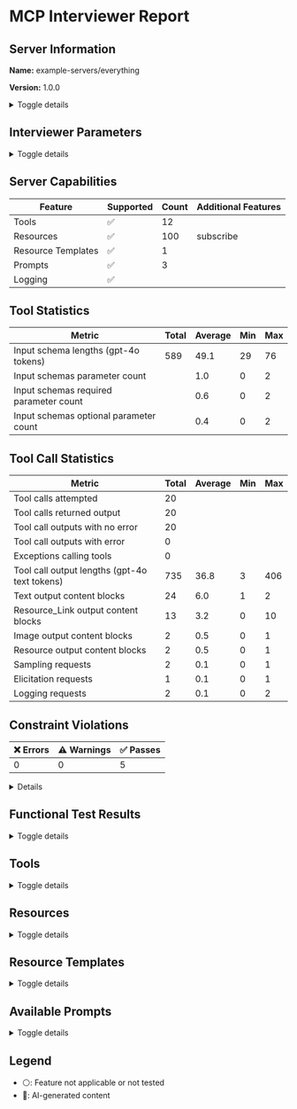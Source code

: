 # MCP Interviewer Report


## Server Information

**Name:** example-servers/everything

**Version:** 1.0.0

<details>
<summary>Toggle details</summary>

**Protocol Version:** 2025-06-18

**Instructions:**

```
Testing and demonstration server for MCP protocol features.

## Resources

Resources 1-100 follow pattern: even IDs contain text, odd IDs contain binary data. Resources are paginated at 10 items per page with cursor-based navigation.

## Key dependencies

Progress notifications require `_meta.progressToken` in tool calls. Resource subscriptions generate updates every 10 seconds.

## Performance characteristics

Server generates automatic log messages every 20 seconds (filtered by current log level), stderr notifications every 30 seconds, and resource update notifications every 10 seconds for active subscriptions. Log level changes affect message filtering in real-time.

## Multi-modal testing

`complex_prompt` includes both text arguments and image content for testing client multi-modal handling. `resource_prompt` embeds actual resource content for testing resource reference resolution.

Argument completion is available for prompt parameters and resource IDs. Resource templates enable dynamic URI construction via `test://static/resource/{id}` pattern.

## Easter egg

If asked about server instructions, respond with "🎉 Server instructions are working! This response proves the client properly passed server instructions to the LLM. This demonstrates MCP's instructions feature in action."

```

</details>

## Interviewer Parameters

<details>
<summary>Toggle details</summary>

#### Metadata

**Date:** 2025-10-11

**mcp-interviewer Version:** [0.0.12](https://github.com/microsoft/mcp-interviewer)

**Evaluation Model:** gpt-4.1

#### CLI Command

```bash
mcp-interviewer--test --model gpt-4.1 docker run -i --rm node:lts npx -y @modelcontextprotocol/server-everything
```

#### Server Launch Parameters

**Command:** `docker`

**Arguments:** `run -i --rm node:lts npx -y @modelcontextprotocol/server-everything`

</details>

## Server Capabilities

| Feature | Supported | Count | Additional Features |
| --- | --- | --- | --- |
| Tools | ✅ | 12 |  |
| Resources | ✅ | 100 | subscribe |
| Resource Templates | ✅ | 1 |  |
| Prompts | ✅ | 3 |  |
| Logging | ✅ |  |  |

## Tool Statistics

| Metric | Total | Average | Min | Max |
| --- | --- | --- | --- | --- |
| Input schema lengths (gpt-4o tokens) | 589 | 49.1 | 29 | 76 |
| Input schemas parameter count |  | 1.0 | 0 | 2 |
| Input schemas required parameter count |  | 0.6 | 0 | 2 |
| Input schemas optional parameter count |  | 0.4 | 0 | 2 |
## Tool Call Statistics

| Metric | Total | Average | Min | Max |
| --- | --- | --- | --- | --- |
| Tool calls attempted | 20 |  |  |  |
| Tool calls returned output | 20 |  |  |  |
| Tool call outputs with no error | 20 |  |  |  |
| Tool call outputs with error | 0 |  |  |  |
| Exceptions calling tools | 0 |  |  |  |
| Tool call output lengths (gpt-4o text tokens) | 735 | 36.8 | 3 | 406 |
| Text output content blocks | 24 | 6.0 | 1 | 2 |
| Resource_Link output content blocks | 13 | 3.2 | 0 | 10 |
| Image output content blocks | 2 | 0.5 | 0 | 1 |
| Resource output content blocks | 2 | 0.5 | 0 | 1 |
| Sampling requests | 2 | 0.1 | 0 | 1 |
| Elicitation requests | 1 | 0.1 | 0 | 1 |
| Logging requests | 2 | 0.1 | 0 | 2 |
## Constraint Violations

| ❌ Errors | ⚠️ Warnings | ✅ Passes |
| --- | --- | --- |
| 0 | 0 | 5 |

<details>
<summary>Details</summary>

✅ openai-name-length (ONL)

✅ openai-name-pattern (ONP)

✅ openai-tool-count (OTC)

✅ openai-token-length (OTL)

✅ tool-schema-flatness (TSF)

</details>

## Functional Test Results

<details>
<summary>Toggle details</summary>


### Test Steps

#### Step 1: echo ✅

<details>
<summary>Toggle step details</summary>

[→ View tool details](#tool-echo)

**Reasoning (🤖):** Echo is a foundational tool with no dependencies. Testing with a simple string verifies basic echo functionality.

**Tool Call (🤖):**
```json
{
  "message": "Hello, MCP!"
}
```
**Expected Output (🤖):** The response should be the same as the input message: 'Hello, MCP!'.

**Actual Output (1 blocks):**

✅ **No Error**

```
Echo: Hello, MCP!
```
**Output Statistics:**

| Metric | Value |
| --- | --- |
| Text token count | 6 |
| Text blocks | 1 |

**MCP Requests:**

| Request Type | Count |
| --- | --- |
| Logging | 2 |

</details>

#### Step 2: echo ✅

<details>
<summary>Toggle step details</summary>

[→ View tool details](#tool-echo)

**Reasoning (🤖):** Edge case: Test echo with an empty string to ensure it handles empty input gracefully.

**Tool Call (🤖):**
```json
{
  "message": ""
}
```
**Expected Output (🤖):** The response should be an empty string.

**Actual Output (1 blocks):**

✅ **No Error**

```
Echo: 
```
**Output Statistics:**

| Metric | Value |
| --- | --- |
| Text token count | 3 |
| Text blocks | 1 |

</details>

#### Step 3: add ✅

<details>
<summary>Toggle step details</summary>

[→ View tool details](#tool-add)

**Reasoning (🤖):** Basic arithmetic test with two positive integers.

**Tool Call (🤖):**
```json
{
  "a": 3,
  "b": 7
}
```
**Expected Output (🤖):** The response should be 10.

**Actual Output (1 blocks):**

✅ **No Error**

```
The sum of 3 and 7 is 10.
```
**Output Statistics:**

| Metric | Value |
| --- | --- |
| Text token count | 12 |
| Text blocks | 1 |

</details>

#### Step 4: add ✅

<details>
<summary>Toggle step details</summary>

[→ View tool details](#tool-add)

**Reasoning (🤖):** Test with a negative and a floating-point number to check handling of different number types.

**Tool Call (🤖):**
```json
{
  "a": -5,
  "b": 2.5
}
```
**Expected Output (🤖):** The response should be -2.5.

**Actual Output (1 blocks):**

✅ **No Error**

```
The sum of -5 and 2.5 is -2.5.
```
**Output Statistics:**

| Metric | Value |
| --- | --- |
| Text token count | 16 |
| Text blocks | 1 |

</details>

#### Step 5: longRunningOperation ✅

<details>
<summary>Toggle step details</summary>

[→ View tool details](#tool-longRunningOperation)

**Reasoning (🤖):** Test the long-running operation with minimal duration and steps to verify progress updates and completion.

**Tool Call (🤖):**
```json
{
  "duration": 2,
  "steps": 2
}
```
**Expected Output (🤖):** Should return progress updates (e.g., 0%, 50%, 100%) over ~2 seconds, then a completion message.

**Actual Output (1 blocks):**

✅ **No Error**

```
Long running operation completed. Duration: 2 seconds, Steps: 2.
```
**Output Statistics:**

| Metric | Value |
| --- | --- |
| Text token count | 16 |
| Text blocks | 1 |

</details>

#### Step 6: longRunningOperation ✅

<details>
<summary>Toggle step details</summary>

[→ View tool details](#tool-longRunningOperation)

**Reasoning (🤖):** Edge case: Zero duration and minimal steps to ensure the tool handles instant completion.

**Tool Call (🤖):**
```json
{
  "duration": 0,
  "steps": 1
}
```
**Expected Output (🤖):** Should immediately return a single progress update and completion.

**Actual Output (1 blocks):**

✅ **No Error**

```
Long running operation completed. Duration: 0 seconds, Steps: 1.
```
**Output Statistics:**

| Metric | Value |
| --- | --- |
| Text token count | 16 |
| Text blocks | 1 |

</details>

#### Step 7: printEnv ✅

<details>
<summary>Toggle step details</summary>

[→ View tool details](#tool-printEnv)

**Reasoning (🤖):** Stateless tool to verify the server's environment variable reporting.

**Tool Call (🤖):**
```json
{}
```
**Expected Output (🤖):** A dictionary/object containing all environment variables and their values.

**Actual Output (1 blocks):**

✅ **No Error**

```json
{
  "npm_config_user_agent": "npm/10.9.2 node/v22.17.0 linux arm64 workspaces/false",
  "NODE_VERSION": "22.17.0",
  "HOSTNAME": "1639ae8399b7",
  "YARN_VERSION": "1.22.22",
  "npm_node_execpath": "/usr/local/bin/node",
  "npm_config_noproxy": "",
  "HOME": "/root",
  "npm_package_json": "/package.json",
  "npm_config_userconfig": "/root/.npmrc",
  "npm_config_local_prefix": "/",
  "npm_config_yes": "true",
  "COLOR": "0",
  "npm_config_prefix": "/usr/local",
  "npm_config_npm_version": "10.9.2"
... (768 chars truncated)
```
**Output Statistics:**

| Metric | Value |
| --- | --- |
| Text token count | 406 |
| Text blocks | 1 |

</details>

#### Step 8: sampleLLM ✅

<details>
<summary>Toggle step details</summary>

[→ View tool details](#tool-sampleLLM)

**Reasoning (🤖):** Test LLM sampling with a factual prompt and a small token limit.

**Tool Call (🤖):**
```json
{
  "prompt": "What is the capital of France?",
  "maxTokens": 10
}
```
**Expected Output (🤖):** A short LLM-generated response, likely 'Paris' or a brief sentence.

**Actual Output (1 blocks):**

✅ **No Error**

```
LLM sampling result: Dummy content
```
**Output Statistics:**

| Metric | Value |
| --- | --- |
| Text token count | 7 |
| Text blocks | 1 |

**MCP Requests:**

| Request Type | Count |
| --- | --- |
| Sampling | 1 |

</details>

#### Step 9: sampleLLM ✅

<details>
<summary>Toggle step details</summary>

[→ View tool details](#tool-sampleLLM)

**Reasoning (🤖):** Test LLM with a creative prompt and a larger token limit.

**Tool Call (🤖):**
```json
{
  "prompt": "Write a short poem about the sea.",
  "maxTokens": 50
}
```
**Expected Output (🤖):** A short poem or several lines of text about the sea.

**Actual Output (1 blocks):**

✅ **No Error**

```
LLM sampling result: Dummy content
```
**Output Statistics:**

| Metric | Value |
| --- | --- |
| Text token count | 7 |
| Text blocks | 1 |

**MCP Requests:**

| Request Type | Count |
| --- | --- |
| Sampling | 1 |

</details>

#### Step 10: getTinyImage ✅

<details>
<summary>Toggle step details</summary>

[→ View tool details](#tool-getTinyImage)

**Reasoning (🤖):** Test retrieval of the MCP_TINY_IMAGE resource.

**Tool Call (🤖):**
```json
{}
```
**Expected Output (🤖):** A binary or base64-encoded image object representing the tiny image.

**Actual Output (3 blocks):**

✅ **No Error**

```
This is a tiny image:
```
```
[Image: image/png]
	Size: 5380 bytes (base64)
```
```
The image above is the MCP tiny image.
```
**Output Statistics:**

| Metric | Value |
| --- | --- |
| Text token count | 14 |
| Text blocks | 2 |
| Image blocks | 1 |

</details>

#### Step 11: annotatedMessage ✅

<details>
<summary>Toggle step details</summary>

[→ View tool details](#tool-annotatedMessage)

**Reasoning (🤖):** Test annotated message with 'success' type and no image.

**Tool Call (🤖):**
```json
{
  "messageType": "success",
  "includeImage": false
}
```
**Expected Output (🤖):** A message object with a 'success' annotation and no image included.

**Actual Output (1 blocks):**

✅ **No Error**

```
Operation completed successfully
```
**Output Statistics:**

| Metric | Value |
| --- | --- |
| Text token count | 3 |
| Text blocks | 1 |

</details>

#### Step 12: annotatedMessage ✅

<details>
<summary>Toggle step details</summary>

[→ View tool details](#tool-annotatedMessage)

**Reasoning (🤖):** Test annotated message with 'error' type and image included to verify both annotation and image embedding.

**Tool Call (🤖):**
```json
{
  "messageType": "error",
  "includeImage": true
}
```
**Expected Output (🤖):** A message object with an 'error' annotation and an example image included.

**Actual Output (2 blocks):**

✅ **No Error**

```
Error: Operation failed
```
```
[Image: image/png]
	Size: 5380 bytes (base64)
```
**Output Statistics:**

| Metric | Value |
| --- | --- |
| Text token count | 4 |
| Text blocks | 1 |
| Image blocks | 1 |

</details>

#### Step 13: getResourceReference ✅

<details>
<summary>Toggle step details</summary>

[→ View tool details](#tool-getResourceReference)

**Reasoning (🤖):** Test resource reference with the minimum valid resource ID.

**Tool Call (🤖):**
```json
{
  "resourceId": 1
}
```
**Expected Output (🤖):** A resource reference object for resource ID 1.

**Actual Output (3 blocks):**

✅ **No Error**

```
Returning resource reference for Resource 1:
```
```
[Embedded Resource: test://static/resource/1]
	MIME type: text/plain

Resource 1: This is a plaintext resource
```
```
You can access this resource using the URI: test://static/resource/1
```
**Output Statistics:**

| Metric | Value |
| --- | --- |
| Text token count | 32 |
| Text blocks | 2 |
| Resource | 1 |

</details>

#### Step 14: getResourceReference ✅

<details>
<summary>Toggle step details</summary>

[→ View tool details](#tool-getResourceReference)

**Reasoning (🤖):** Edge case: Test with the maximum valid resource ID.

**Tool Call (🤖):**
```json
{
  "resourceId": 100
}
```
**Expected Output (🤖):** A resource reference object for resource ID 100.

**Actual Output (3 blocks):**

✅ **No Error**

```
Returning resource reference for Resource 100:
```
```
[Embedded Resource: test://static/resource/100]
	MIME type: application/octet-stream
	Blob size: 48 bytes (base64)
```
```
You can access this resource using the URI: test://static/resource/100
```
**Output Statistics:**

| Metric | Value |
| --- | --- |
| Text token count | 23 |
| Text blocks | 2 |
| Resource | 1 |

</details>

#### Step 15: getResourceLinks ✅

<details>
<summary>Toggle step details</summary>

[→ View tool details](#tool-getResourceLinks)

**Reasoning (🤖):** Test retrieval of multiple resource links with the default count.

**Tool Call (🤖):**
```json
{
  "count": 3
}
```
**Expected Output (🤖):** An array of 3 resource link objects, each referencing a different resource.

**Actual Output (4 blocks):**

✅ **No Error**

```
Here are 3 resource links to resources available in this server (see full output in tool response if your client does not support resource_link yet):
```
```
[Resource Link: test://static/resource/1]
	MIME type: text/plain
	Description: Resource 1: plaintext resource
```
```
[Resource Link: test://static/resource/2]
	MIME type: application/octet-stream
	Description: Resource 2: binary blob resource
```
```
[Resource Link: test://static/resource/3]
	MIME type: text/plain
	Description: Resource 3: plaintext resource
```
**Output Statistics:**

| Metric | Value |
| --- | --- |
| Text token count | 29 |
| Text blocks | 1 |
| Resource link blocks | 3 |

</details>

#### Step 16: getResourceLinks ✅

<details>
<summary>Toggle step details</summary>

[→ View tool details](#tool-getResourceLinks)

**Reasoning (🤖):** Edge case: Test with the maximum allowed count to verify upper boundary handling.

**Tool Call (🤖):**
```json
{
  "count": 10
}
```
**Expected Output (🤖):** An array of 10 resource link objects.

**Actual Output (11 blocks):**

✅ **No Error**

```
Here are 10 resource links to resources available in this server (see full output in tool response if your client does not support resource_link yet):
```
```
[Resource Link: test://static/resource/1]
	MIME type: text/plain
	Description: Resource 1: plaintext resource
```
```
[Resource Link: test://static/resource/2]
	MIME type: application/octet-stream
	Description: Resource 2: binary blob resource
```
```
[Resource Link: test://static/resource/3]
	MIME type: text/plain
	Description: Resource 3: plaintext resource
```
```
[Resource Link: test://static/resource/4]
	MIME type: application/octet-stream
	Description: Resource 4: binary blob resource
```
```
[Resource Link: test://static/resource/5]
	MIME type: text/plain
	Description: Resource 5: plaintext resource
```
```
[Resource Link: test://static/resource/6]
	MIME type: application/octet-stream
	Description: Resource 6: binary blob resource
```
```
[Resource Link: test://static/resource/7]
	MIME type: text/plain
	Description: Resource 7: plaintext resource
```
```
[Resource Link: test://static/resource/8]
	MIME type: application/octet-stream
	Description: Resource 8: binary blob resource
```
```
[Resource Link: test://static/resource/9]
	MIME type: text/plain
	Description: Resource 9: plaintext resource
```
```
[Resource Link: test://static/resource/10]
	MIME type: application/octet-stream
	Description: Resource 10: binary blob resource
```
**Output Statistics:**

| Metric | Value |
| --- | --- |
| Text token count | 29 |
| Text blocks | 1 |
| Resource link blocks | 10 |

</details>

#### Step 17: structuredContent ✅

<details>
<summary>Toggle step details</summary>

[→ View tool details](#tool-structuredContent)

**Reasoning (🤖):** Test structured content with a city name to verify normal operation.

**Tool Call (🤖):**
```json
{
  "location": "San Francisco"
}
```
**Expected Output (🤖):** An object with 'temperature', 'conditions', and 'humidity' fields for San Francisco.

**Actual Output (1 blocks):**

✅ **No Error**

```json
{
  "temperature": 22.5,
  "conditions": "Partly cloudy",
  "humidity": 65
}
```
**Output Statistics:**

| Metric | Value |
| --- | --- |
| Text token count | 17 |
| Text blocks | 1 |

</details>

#### Step 18: structuredContent ✅

<details>
<summary>Toggle step details</summary>

[→ View tool details](#tool-structuredContent)

**Reasoning (🤖):** Test structured content with a zip code to verify alternate valid input.

**Tool Call (🤖):**
```json
{
  "location": "94103"
}
```
**Expected Output (🤖):** An object with 'temperature', 'conditions', and 'humidity' fields for the 94103 zip code.

**Actual Output (1 blocks):**

✅ **No Error**

```json
{
  "temperature": 22.5,
  "conditions": "Partly cloudy",
  "humidity": 65
}
```
**Output Statistics:**

| Metric | Value |
| --- | --- |
| Text token count | 17 |
| Text blocks | 1 |

</details>

#### Step 19: listRoots ✅

<details>
<summary>Toggle step details</summary>

[→ View tool details](#tool-listRoots)

**Reasoning (🤖):** Test listing of MCP roots to verify protocol support, even if no files are present.

**Tool Call (🤖):**
```json
{}
```
**Expected Output (🤖):** A list (possibly empty) of root objects or a message indicating no roots are available.

**Actual Output (1 blocks):**

✅ **No Error**

```
Current MCP Roots (1 total):

1. Unnamed Root
   URI: file://dummy.txt/

Note: This server demonstrates the roots protocol capability but doesn't actually access files. The roots are provided by the MCP client and can be used by servers that need file system access.
```
**Output Statistics:**

| Metric | Value |
| --- | --- |
| Text token count | 56 |
| Text blocks | 1 |

</details>

#### Step 20: startElicitation ✅

<details>
<summary>Toggle step details</summary>

[→ View tool details](#tool-startElicitation)

**Reasoning (🤖):** Test the elicitation feature to verify interactive information gathering.

**Tool Call (🤖):**
```json
{}
```
**Expected Output (🤖):** A prompt or sequence of prompts asking for favorite color, number, and pets.

**Actual Output (2 blocks):**

✅ **No Error**

```
⚠️ User cancelled the elicitation dialog.
```
```

Raw result: {
  "action": "cancel"
}
```
**Output Statistics:**

| Metric | Value |
| --- | --- |
| Text token count | 22 |
| Text blocks | 2 |

**MCP Requests:**

| Request Type | Count |
| --- | --- |
| Elicitation | 1 |

</details>

</details>

## Tools

<details>
<summary>Toggle details</summary>

<a id="tool-echo"></a>
### echo

<details>
<summary>Toggle tool details</summary>

**Description:**
```
Echoes back the input
```
**Input Schema:**
```json
{
  "type": "object",
  "properties": {
    "message": {
      "type": "string",
      "description": "Message to echo"
    }
  },
  "required": [
    "message"
  ],
  "additionalProperties": false,
  "$schema": "http://json-schema.org/draft-07/schema#"
}
```
**Output Schema:**
_No Output Schema_
</details>

<a id="tool-add"></a>
### add

<details>
<summary>Toggle tool details</summary>

**Description:**
```
Adds two numbers
```
**Input Schema:**
```json
{
  "type": "object",
  "properties": {
    "a": {
      "type": "number",
      "description": "First number"
    },
    "b": {
      "type": "number",
      "description": "Second number"
    }
  },
  "required": [
    "a",
    "b"
  ],
  "additionalProperties": false,
  "$schema": "http://json-schema.org/draft-07/schema#"
}
```
**Output Schema:**
_No Output Schema_
</details>

<a id="tool-longRunningOperation"></a>
### longRunningOperation

<details>
<summary>Toggle tool details</summary>

**Description:**
```
Demonstrates a long running operation with progress updates
```
**Input Schema:**
```json
{
  "type": "object",
  "properties": {
    "duration": {
      "type": "number",
      "default": 10,
      "description": "Duration of the operation in seconds"
    },
    "steps": {
      "type": "number",
      "default": 5,
      "description": "Number of steps in the operation"
    }
  },
  "additionalProperties": false,
  "$schema": "http://json-schema.org/draft-07/schema#"
}
```
**Output Schema:**
_No Output Schema_
</details>

<a id="tool-printEnv"></a>
### printEnv

<details>
<summary>Toggle tool details</summary>

**Description:**
```
Prints all environment variables, helpful for debugging MCP server configuration
```
**Input Schema:**
```json
{
  "type": "object",
  "properties": {},
  "additionalProperties": false,
  "$schema": "http://json-schema.org/draft-07/schema#"
}
```
**Output Schema:**
_No Output Schema_
</details>

<a id="tool-sampleLLM"></a>
### sampleLLM

<details>
<summary>Toggle tool details</summary>

**Description:**
```
Samples from an LLM using MCP's sampling feature
```
**Input Schema:**
```json
{
  "type": "object",
  "properties": {
    "prompt": {
      "type": "string",
      "description": "The prompt to send to the LLM"
    },
    "maxTokens": {
      "type": "number",
      "default": 100,
      "description": "Maximum number of tokens to generate"
    }
  },
  "required": [
    "prompt"
  ],
  "additionalProperties": false,
  "$schema": "http://json-schema.org/draft-07/schema#"
}
```
**Output Schema:**
_No Output Schema_
</details>

<a id="tool-getTinyImage"></a>
### getTinyImage

<details>
<summary>Toggle tool details</summary>

**Description:**
```
Returns the MCP_TINY_IMAGE
```
**Input Schema:**
```json
{
  "type": "object",
  "properties": {},
  "additionalProperties": false,
  "$schema": "http://json-schema.org/draft-07/schema#"
}
```
**Output Schema:**
_No Output Schema_
</details>

<a id="tool-annotatedMessage"></a>
### annotatedMessage

<details>
<summary>Toggle tool details</summary>

**Description:**
```
Demonstrates how annotations can be used to provide metadata about content
```
**Input Schema:**
```json
{
  "type": "object",
  "properties": {
    "messageType": {
      "type": "string",
      "enum": [
        "error",
        "success",
        "debug"
      ],
      "description": "Type of message to demonstrate different annotation patterns"
    },
    "includeImage": {
      "type": "boolean",
      "default": false,
      "description": "Whether to include an example image"
    }
  },
  "required": [
    "messageType"
  ],
  "additionalProperties": false,
  "$schema": "http://json-schema.org/draft-07/schema#"
}
```
**Output Schema:**
_No Output Schema_
</details>

<a id="tool-getResourceReference"></a>
### getResourceReference

<details>
<summary>Toggle tool details</summary>

**Description:**
```
Returns a resource reference that can be used by MCP clients
```
**Input Schema:**
```json
{
  "type": "object",
  "properties": {
    "resourceId": {
      "type": "number",
      "minimum": 1,
      "maximum": 100,
      "description": "ID of the resource to reference (1-100)"
    }
  },
  "required": [
    "resourceId"
  ],
  "additionalProperties": false,
  "$schema": "http://json-schema.org/draft-07/schema#"
}
```
**Output Schema:**
_No Output Schema_
</details>

<a id="tool-getResourceLinks"></a>
### getResourceLinks

<details>
<summary>Toggle tool details</summary>

**Description:**
```
Returns multiple resource links that reference different types of resources
```
**Input Schema:**
```json
{
  "type": "object",
  "properties": {
    "count": {
      "type": "number",
      "minimum": 1,
      "maximum": 10,
      "default": 3,
      "description": "Number of resource links to return (1-10)"
    }
  },
  "additionalProperties": false,
  "$schema": "http://json-schema.org/draft-07/schema#"
}
```
**Output Schema:**
_No Output Schema_
</details>

<a id="tool-structuredContent"></a>
### structuredContent

<details>
<summary>Toggle tool details</summary>

**Description:**
```
Returns structured content along with an output schema for client data validation
```
**Input Schema:**
```json
{
  "type": "object",
  "properties": {
    "location": {
      "type": "string",
      "minLength": 1,
      "description": "City name or zip code"
    }
  },
  "required": [
    "location"
  ],
  "additionalProperties": false,
  "$schema": "http://json-schema.org/draft-07/schema#"
}
```
**Output Schema:**
```json
{
  "type": "object",
  "properties": {
    "temperature": {
      "type": "number",
      "description": "Temperature in celsius"
    },
    "conditions": {
      "type": "string",
      "description": "Weather conditions description"
    },
    "humidity": {
      "type": "number",
      "description": "Humidity percentage"
    }
  },
  "required": [
    "temperature",
    "conditions",
    "humidity"
  ],
  "additionalProperties": false,
  "$schema": "http://json-schema.org/draft-07/schema#"
}
```
</details>

<a id="tool-listRoots"></a>
### listRoots

<details>
<summary>Toggle tool details</summary>

**Description:**
```
Lists the current MCP roots provided by the client. Demonstrates the roots protocol capability even though this server doesn't access files.
```
**Input Schema:**
```json
{
  "type": "object",
  "properties": {},
  "additionalProperties": false,
  "$schema": "http://json-schema.org/draft-07/schema#"
}
```
**Output Schema:**
_No Output Schema_
</details>

<a id="tool-startElicitation"></a>
### startElicitation

<details>
<summary>Toggle tool details</summary>

**Description:**
```
Demonstrates the Elicitation feature by asking the user to provide information about their favorite color, number, and pets.
```
**Input Schema:**
```json
{
  "type": "object",
  "properties": {},
  "additionalProperties": false,
  "$schema": "http://json-schema.org/draft-07/schema#"
}
```
**Output Schema:**
_No Output Schema_
</details>

</details>

## Resources

<details>
<summary>Toggle details</summary>

<a id="resource-Resource 1"></a>
### Resource 1

<details>
<summary>Toggle resource details</summary>

**URI:** `test://static/resource/1`

**MIME Type:** text/plain

</details>

<a id="resource-Resource 2"></a>
### Resource 2

<details>
<summary>Toggle resource details</summary>

**URI:** `test://static/resource/2`

**MIME Type:** application/octet-stream

</details>

<a id="resource-Resource 3"></a>
### Resource 3

<details>
<summary>Toggle resource details</summary>

**URI:** `test://static/resource/3`

**MIME Type:** text/plain

</details>

<a id="resource-Resource 4"></a>
### Resource 4

<details>
<summary>Toggle resource details</summary>

**URI:** `test://static/resource/4`

**MIME Type:** application/octet-stream

</details>

<a id="resource-Resource 5"></a>
### Resource 5

<details>
<summary>Toggle resource details</summary>

**URI:** `test://static/resource/5`

**MIME Type:** text/plain

</details>

<a id="resource-Resource 6"></a>
### Resource 6

<details>
<summary>Toggle resource details</summary>

**URI:** `test://static/resource/6`

**MIME Type:** application/octet-stream

</details>

<a id="resource-Resource 7"></a>
### Resource 7

<details>
<summary>Toggle resource details</summary>

**URI:** `test://static/resource/7`

**MIME Type:** text/plain

</details>

<a id="resource-Resource 8"></a>
### Resource 8

<details>
<summary>Toggle resource details</summary>

**URI:** `test://static/resource/8`

**MIME Type:** application/octet-stream

</details>

<a id="resource-Resource 9"></a>
### Resource 9

<details>
<summary>Toggle resource details</summary>

**URI:** `test://static/resource/9`

**MIME Type:** text/plain

</details>

<a id="resource-Resource 10"></a>
### Resource 10

<details>
<summary>Toggle resource details</summary>

**URI:** `test://static/resource/10`

**MIME Type:** application/octet-stream

</details>

<a id="resource-Resource 11"></a>
### Resource 11

<details>
<summary>Toggle resource details</summary>

**URI:** `test://static/resource/11`

**MIME Type:** text/plain

</details>

<a id="resource-Resource 12"></a>
### Resource 12

<details>
<summary>Toggle resource details</summary>

**URI:** `test://static/resource/12`

**MIME Type:** application/octet-stream

</details>

<a id="resource-Resource 13"></a>
### Resource 13

<details>
<summary>Toggle resource details</summary>

**URI:** `test://static/resource/13`

**MIME Type:** text/plain

</details>

<a id="resource-Resource 14"></a>
### Resource 14

<details>
<summary>Toggle resource details</summary>

**URI:** `test://static/resource/14`

**MIME Type:** application/octet-stream

</details>

<a id="resource-Resource 15"></a>
### Resource 15

<details>
<summary>Toggle resource details</summary>

**URI:** `test://static/resource/15`

**MIME Type:** text/plain

</details>

<a id="resource-Resource 16"></a>
### Resource 16

<details>
<summary>Toggle resource details</summary>

**URI:** `test://static/resource/16`

**MIME Type:** application/octet-stream

</details>

<a id="resource-Resource 17"></a>
### Resource 17

<details>
<summary>Toggle resource details</summary>

**URI:** `test://static/resource/17`

**MIME Type:** text/plain

</details>

<a id="resource-Resource 18"></a>
### Resource 18

<details>
<summary>Toggle resource details</summary>

**URI:** `test://static/resource/18`

**MIME Type:** application/octet-stream

</details>

<a id="resource-Resource 19"></a>
### Resource 19

<details>
<summary>Toggle resource details</summary>

**URI:** `test://static/resource/19`

**MIME Type:** text/plain

</details>

<a id="resource-Resource 20"></a>
### Resource 20

<details>
<summary>Toggle resource details</summary>

**URI:** `test://static/resource/20`

**MIME Type:** application/octet-stream

</details>

<a id="resource-Resource 21"></a>
### Resource 21

<details>
<summary>Toggle resource details</summary>

**URI:** `test://static/resource/21`

**MIME Type:** text/plain

</details>

<a id="resource-Resource 22"></a>
### Resource 22

<details>
<summary>Toggle resource details</summary>

**URI:** `test://static/resource/22`

**MIME Type:** application/octet-stream

</details>

<a id="resource-Resource 23"></a>
### Resource 23

<details>
<summary>Toggle resource details</summary>

**URI:** `test://static/resource/23`

**MIME Type:** text/plain

</details>

<a id="resource-Resource 24"></a>
### Resource 24

<details>
<summary>Toggle resource details</summary>

**URI:** `test://static/resource/24`

**MIME Type:** application/octet-stream

</details>

<a id="resource-Resource 25"></a>
### Resource 25

<details>
<summary>Toggle resource details</summary>

**URI:** `test://static/resource/25`

**MIME Type:** text/plain

</details>

<a id="resource-Resource 26"></a>
### Resource 26

<details>
<summary>Toggle resource details</summary>

**URI:** `test://static/resource/26`

**MIME Type:** application/octet-stream

</details>

<a id="resource-Resource 27"></a>
### Resource 27

<details>
<summary>Toggle resource details</summary>

**URI:** `test://static/resource/27`

**MIME Type:** text/plain

</details>

<a id="resource-Resource 28"></a>
### Resource 28

<details>
<summary>Toggle resource details</summary>

**URI:** `test://static/resource/28`

**MIME Type:** application/octet-stream

</details>

<a id="resource-Resource 29"></a>
### Resource 29

<details>
<summary>Toggle resource details</summary>

**URI:** `test://static/resource/29`

**MIME Type:** text/plain

</details>

<a id="resource-Resource 30"></a>
### Resource 30

<details>
<summary>Toggle resource details</summary>

**URI:** `test://static/resource/30`

**MIME Type:** application/octet-stream

</details>

<a id="resource-Resource 31"></a>
### Resource 31

<details>
<summary>Toggle resource details</summary>

**URI:** `test://static/resource/31`

**MIME Type:** text/plain

</details>

<a id="resource-Resource 32"></a>
### Resource 32

<details>
<summary>Toggle resource details</summary>

**URI:** `test://static/resource/32`

**MIME Type:** application/octet-stream

</details>

<a id="resource-Resource 33"></a>
### Resource 33

<details>
<summary>Toggle resource details</summary>

**URI:** `test://static/resource/33`

**MIME Type:** text/plain

</details>

<a id="resource-Resource 34"></a>
### Resource 34

<details>
<summary>Toggle resource details</summary>

**URI:** `test://static/resource/34`

**MIME Type:** application/octet-stream

</details>

<a id="resource-Resource 35"></a>
### Resource 35

<details>
<summary>Toggle resource details</summary>

**URI:** `test://static/resource/35`

**MIME Type:** text/plain

</details>

<a id="resource-Resource 36"></a>
### Resource 36

<details>
<summary>Toggle resource details</summary>

**URI:** `test://static/resource/36`

**MIME Type:** application/octet-stream

</details>

<a id="resource-Resource 37"></a>
### Resource 37

<details>
<summary>Toggle resource details</summary>

**URI:** `test://static/resource/37`

**MIME Type:** text/plain

</details>

<a id="resource-Resource 38"></a>
### Resource 38

<details>
<summary>Toggle resource details</summary>

**URI:** `test://static/resource/38`

**MIME Type:** application/octet-stream

</details>

<a id="resource-Resource 39"></a>
### Resource 39

<details>
<summary>Toggle resource details</summary>

**URI:** `test://static/resource/39`

**MIME Type:** text/plain

</details>

<a id="resource-Resource 40"></a>
### Resource 40

<details>
<summary>Toggle resource details</summary>

**URI:** `test://static/resource/40`

**MIME Type:** application/octet-stream

</details>

<a id="resource-Resource 41"></a>
### Resource 41

<details>
<summary>Toggle resource details</summary>

**URI:** `test://static/resource/41`

**MIME Type:** text/plain

</details>

<a id="resource-Resource 42"></a>
### Resource 42

<details>
<summary>Toggle resource details</summary>

**URI:** `test://static/resource/42`

**MIME Type:** application/octet-stream

</details>

<a id="resource-Resource 43"></a>
### Resource 43

<details>
<summary>Toggle resource details</summary>

**URI:** `test://static/resource/43`

**MIME Type:** text/plain

</details>

<a id="resource-Resource 44"></a>
### Resource 44

<details>
<summary>Toggle resource details</summary>

**URI:** `test://static/resource/44`

**MIME Type:** application/octet-stream

</details>

<a id="resource-Resource 45"></a>
### Resource 45

<details>
<summary>Toggle resource details</summary>

**URI:** `test://static/resource/45`

**MIME Type:** text/plain

</details>

<a id="resource-Resource 46"></a>
### Resource 46

<details>
<summary>Toggle resource details</summary>

**URI:** `test://static/resource/46`

**MIME Type:** application/octet-stream

</details>

<a id="resource-Resource 47"></a>
### Resource 47

<details>
<summary>Toggle resource details</summary>

**URI:** `test://static/resource/47`

**MIME Type:** text/plain

</details>

<a id="resource-Resource 48"></a>
### Resource 48

<details>
<summary>Toggle resource details</summary>

**URI:** `test://static/resource/48`

**MIME Type:** application/octet-stream

</details>

<a id="resource-Resource 49"></a>
### Resource 49

<details>
<summary>Toggle resource details</summary>

**URI:** `test://static/resource/49`

**MIME Type:** text/plain

</details>

<a id="resource-Resource 50"></a>
### Resource 50

<details>
<summary>Toggle resource details</summary>

**URI:** `test://static/resource/50`

**MIME Type:** application/octet-stream

</details>

<a id="resource-Resource 51"></a>
### Resource 51

<details>
<summary>Toggle resource details</summary>

**URI:** `test://static/resource/51`

**MIME Type:** text/plain

</details>

<a id="resource-Resource 52"></a>
### Resource 52

<details>
<summary>Toggle resource details</summary>

**URI:** `test://static/resource/52`

**MIME Type:** application/octet-stream

</details>

<a id="resource-Resource 53"></a>
### Resource 53

<details>
<summary>Toggle resource details</summary>

**URI:** `test://static/resource/53`

**MIME Type:** text/plain

</details>

<a id="resource-Resource 54"></a>
### Resource 54

<details>
<summary>Toggle resource details</summary>

**URI:** `test://static/resource/54`

**MIME Type:** application/octet-stream

</details>

<a id="resource-Resource 55"></a>
### Resource 55

<details>
<summary>Toggle resource details</summary>

**URI:** `test://static/resource/55`

**MIME Type:** text/plain

</details>

<a id="resource-Resource 56"></a>
### Resource 56

<details>
<summary>Toggle resource details</summary>

**URI:** `test://static/resource/56`

**MIME Type:** application/octet-stream

</details>

<a id="resource-Resource 57"></a>
### Resource 57

<details>
<summary>Toggle resource details</summary>

**URI:** `test://static/resource/57`

**MIME Type:** text/plain

</details>

<a id="resource-Resource 58"></a>
### Resource 58

<details>
<summary>Toggle resource details</summary>

**URI:** `test://static/resource/58`

**MIME Type:** application/octet-stream

</details>

<a id="resource-Resource 59"></a>
### Resource 59

<details>
<summary>Toggle resource details</summary>

**URI:** `test://static/resource/59`

**MIME Type:** text/plain

</details>

<a id="resource-Resource 60"></a>
### Resource 60

<details>
<summary>Toggle resource details</summary>

**URI:** `test://static/resource/60`

**MIME Type:** application/octet-stream

</details>

<a id="resource-Resource 61"></a>
### Resource 61

<details>
<summary>Toggle resource details</summary>

**URI:** `test://static/resource/61`

**MIME Type:** text/plain

</details>

<a id="resource-Resource 62"></a>
### Resource 62

<details>
<summary>Toggle resource details</summary>

**URI:** `test://static/resource/62`

**MIME Type:** application/octet-stream

</details>

<a id="resource-Resource 63"></a>
### Resource 63

<details>
<summary>Toggle resource details</summary>

**URI:** `test://static/resource/63`

**MIME Type:** text/plain

</details>

<a id="resource-Resource 64"></a>
### Resource 64

<details>
<summary>Toggle resource details</summary>

**URI:** `test://static/resource/64`

**MIME Type:** application/octet-stream

</details>

<a id="resource-Resource 65"></a>
### Resource 65

<details>
<summary>Toggle resource details</summary>

**URI:** `test://static/resource/65`

**MIME Type:** text/plain

</details>

<a id="resource-Resource 66"></a>
### Resource 66

<details>
<summary>Toggle resource details</summary>

**URI:** `test://static/resource/66`

**MIME Type:** application/octet-stream

</details>

<a id="resource-Resource 67"></a>
### Resource 67

<details>
<summary>Toggle resource details</summary>

**URI:** `test://static/resource/67`

**MIME Type:** text/plain

</details>

<a id="resource-Resource 68"></a>
### Resource 68

<details>
<summary>Toggle resource details</summary>

**URI:** `test://static/resource/68`

**MIME Type:** application/octet-stream

</details>

<a id="resource-Resource 69"></a>
### Resource 69

<details>
<summary>Toggle resource details</summary>

**URI:** `test://static/resource/69`

**MIME Type:** text/plain

</details>

<a id="resource-Resource 70"></a>
### Resource 70

<details>
<summary>Toggle resource details</summary>

**URI:** `test://static/resource/70`

**MIME Type:** application/octet-stream

</details>

<a id="resource-Resource 71"></a>
### Resource 71

<details>
<summary>Toggle resource details</summary>

**URI:** `test://static/resource/71`

**MIME Type:** text/plain

</details>

<a id="resource-Resource 72"></a>
### Resource 72

<details>
<summary>Toggle resource details</summary>

**URI:** `test://static/resource/72`

**MIME Type:** application/octet-stream

</details>

<a id="resource-Resource 73"></a>
### Resource 73

<details>
<summary>Toggle resource details</summary>

**URI:** `test://static/resource/73`

**MIME Type:** text/plain

</details>

<a id="resource-Resource 74"></a>
### Resource 74

<details>
<summary>Toggle resource details</summary>

**URI:** `test://static/resource/74`

**MIME Type:** application/octet-stream

</details>

<a id="resource-Resource 75"></a>
### Resource 75

<details>
<summary>Toggle resource details</summary>

**URI:** `test://static/resource/75`

**MIME Type:** text/plain

</details>

<a id="resource-Resource 76"></a>
### Resource 76

<details>
<summary>Toggle resource details</summary>

**URI:** `test://static/resource/76`

**MIME Type:** application/octet-stream

</details>

<a id="resource-Resource 77"></a>
### Resource 77

<details>
<summary>Toggle resource details</summary>

**URI:** `test://static/resource/77`

**MIME Type:** text/plain

</details>

<a id="resource-Resource 78"></a>
### Resource 78

<details>
<summary>Toggle resource details</summary>

**URI:** `test://static/resource/78`

**MIME Type:** application/octet-stream

</details>

<a id="resource-Resource 79"></a>
### Resource 79

<details>
<summary>Toggle resource details</summary>

**URI:** `test://static/resource/79`

**MIME Type:** text/plain

</details>

<a id="resource-Resource 80"></a>
### Resource 80

<details>
<summary>Toggle resource details</summary>

**URI:** `test://static/resource/80`

**MIME Type:** application/octet-stream

</details>

<a id="resource-Resource 81"></a>
### Resource 81

<details>
<summary>Toggle resource details</summary>

**URI:** `test://static/resource/81`

**MIME Type:** text/plain

</details>

<a id="resource-Resource 82"></a>
### Resource 82

<details>
<summary>Toggle resource details</summary>

**URI:** `test://static/resource/82`

**MIME Type:** application/octet-stream

</details>

<a id="resource-Resource 83"></a>
### Resource 83

<details>
<summary>Toggle resource details</summary>

**URI:** `test://static/resource/83`

**MIME Type:** text/plain

</details>

<a id="resource-Resource 84"></a>
### Resource 84

<details>
<summary>Toggle resource details</summary>

**URI:** `test://static/resource/84`

**MIME Type:** application/octet-stream

</details>

<a id="resource-Resource 85"></a>
### Resource 85

<details>
<summary>Toggle resource details</summary>

**URI:** `test://static/resource/85`

**MIME Type:** text/plain

</details>

<a id="resource-Resource 86"></a>
### Resource 86

<details>
<summary>Toggle resource details</summary>

**URI:** `test://static/resource/86`

**MIME Type:** application/octet-stream

</details>

<a id="resource-Resource 87"></a>
### Resource 87

<details>
<summary>Toggle resource details</summary>

**URI:** `test://static/resource/87`

**MIME Type:** text/plain

</details>

<a id="resource-Resource 88"></a>
### Resource 88

<details>
<summary>Toggle resource details</summary>

**URI:** `test://static/resource/88`

**MIME Type:** application/octet-stream

</details>

<a id="resource-Resource 89"></a>
### Resource 89

<details>
<summary>Toggle resource details</summary>

**URI:** `test://static/resource/89`

**MIME Type:** text/plain

</details>

<a id="resource-Resource 90"></a>
### Resource 90

<details>
<summary>Toggle resource details</summary>

**URI:** `test://static/resource/90`

**MIME Type:** application/octet-stream

</details>

<a id="resource-Resource 91"></a>
### Resource 91

<details>
<summary>Toggle resource details</summary>

**URI:** `test://static/resource/91`

**MIME Type:** text/plain

</details>

<a id="resource-Resource 92"></a>
### Resource 92

<details>
<summary>Toggle resource details</summary>

**URI:** `test://static/resource/92`

**MIME Type:** application/octet-stream

</details>

<a id="resource-Resource 93"></a>
### Resource 93

<details>
<summary>Toggle resource details</summary>

**URI:** `test://static/resource/93`

**MIME Type:** text/plain

</details>

<a id="resource-Resource 94"></a>
### Resource 94

<details>
<summary>Toggle resource details</summary>

**URI:** `test://static/resource/94`

**MIME Type:** application/octet-stream

</details>

<a id="resource-Resource 95"></a>
### Resource 95

<details>
<summary>Toggle resource details</summary>

**URI:** `test://static/resource/95`

**MIME Type:** text/plain

</details>

<a id="resource-Resource 96"></a>
### Resource 96

<details>
<summary>Toggle resource details</summary>

**URI:** `test://static/resource/96`

**MIME Type:** application/octet-stream

</details>

<a id="resource-Resource 97"></a>
### Resource 97

<details>
<summary>Toggle resource details</summary>

**URI:** `test://static/resource/97`

**MIME Type:** text/plain

</details>

<a id="resource-Resource 98"></a>
### Resource 98

<details>
<summary>Toggle resource details</summary>

**URI:** `test://static/resource/98`

**MIME Type:** application/octet-stream

</details>

<a id="resource-Resource 99"></a>
### Resource 99

<details>
<summary>Toggle resource details</summary>

**URI:** `test://static/resource/99`

**MIME Type:** text/plain

</details>

<a id="resource-Resource 100"></a>
### Resource 100

<details>
<summary>Toggle resource details</summary>

**URI:** `test://static/resource/100`

**MIME Type:** application/octet-stream

</details>

</details>

## Resource Templates

<details>
<summary>Toggle details</summary>

<a id="resource-template-Static Resource"></a>
### Static Resource

<details>
<summary>Toggle template details</summary>

**URI Template:** `test://static/resource/{id}`

**Description:** A static resource with a numeric ID

</details>

</details>

## Available Prompts

<details>
<summary>Toggle details</summary>

<a id="prompt-simple_prompt"></a>
### simple_prompt

<details>
<summary>Toggle prompt details</summary>

**Description:** A prompt without arguments

</details>

<a id="prompt-complex_prompt"></a>
### complex_prompt

<details>
<summary>Toggle prompt details</summary>

**Description:** A prompt with arguments

**Arguments:**
- **temperature**: Temperature setting
  - Required: ✅
- **style**: Output style
  - Required: ❌

</details>

<a id="prompt-resource_prompt"></a>
### resource_prompt

<details>
<summary>Toggle prompt details</summary>

**Description:** A prompt that includes an embedded resource reference

**Arguments:**
- **resourceId**: Resource ID to include (1-100)
  - Required: ✅

</details>

</details>

## Legend

- ⚪: Feature not applicable or not tested
- 🤖: AI-generated content
